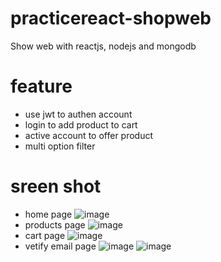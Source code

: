 # practicereact-shopweb
Show web with reactjs, nodejs and mongodb
# feature
- use jwt to authen account
- login to add product to cart
- active account to offer product
- multi option filter
# sreen shot
- home page
![image](https://user-images.githubusercontent.com/54318890/84968000-a3f4b200-b13f-11ea-9c68-76f0e422441c.png)
- products page
![image](https://user-images.githubusercontent.com/54318890/84968025-b838af00-b13f-11ea-8aa2-bb72d57dc20e.png)
- cart page
![image](https://user-images.githubusercontent.com/54318890/84968101-e918e400-b13f-11ea-9576-fefe1197d641.png)
- vetify email page
![image](https://user-images.githubusercontent.com/54318890/84968205-27ae9e80-b140-11ea-8741-ed7ce57a284a.png)
![image](https://user-images.githubusercontent.com/54318890/84968256-42811300-b140-11ea-8912-53b8e1c2da6c.png)
